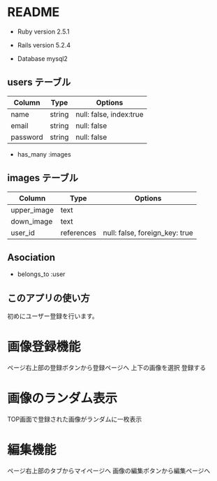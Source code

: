 # README
- Ruby version 2.5.1

- Rails version 5.2.4

- Database  mysql2

## users テーブル

| Column   | Type   | Options                 |
| -------- | ------ | ----------------------- |
| name     | string | null: false, index:true |
| email    | string | null: false             |
| password | string | null: false             |

- has_many :images

## images テーブル

| Column      | Type       | Options                        |
| ----------- | ---------- | ------------------------------ |
| upper_image | text       |                                |
| down_image  | text       |                                |
| user_id     | references | null: false, foreign_key: true |

## Asociation

- belongs_to :user

## このアプリの使い方
初めにユーザー登録を行います。

# 画像登録機能
ページ右上部の登録ボタンから登録ページへ
上下の画像を選択
登録する

# 画像のランダム表示
TOP画面で登録された画像がランダムに一枚表示

# 編集機能
ページ右上部のタブからマイページへ
画像の編集ボタンから編集ページへ

